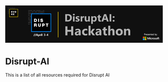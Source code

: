 ![](media/1c253bf5f390611493e677757d08f8d7.png)


# Disrupt-AI
This is a list of all resources required for Disrupt AI
